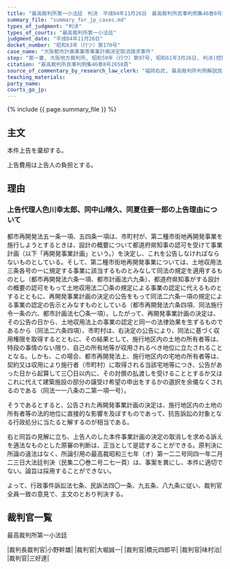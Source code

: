 ```yaml
---
title: "最高裁判所第一小法廷　判決　平成04年11月26日　最高裁判所民事判例集46巻8号2658頁"
summary_file: "summary_for_jp_cases.md"
types_of_judgment: "判決"
types_of_courts: "最高裁判所第一小法廷"
judgment_date: "平成04年11月26日"
docket_number: "昭和63年（行ツ）第170号"
case_name: "大阪都市計画事業等事業計画決定取消請求事件"
step: "第一審, 大阪地方裁判所, 昭和59年（行ウ）第97号, 昭和61年3月26日, 判決|控訴審, 大阪高等裁判所, 昭和61年（行コ）第8号, 昭和63年6月24日, 判決"
citation: "最高裁判所民事判例集46巻8号2658頁"
source_of_commentary_by_research_law_clerk: "福岡右武, 最高裁判所判例解説民事篇平成4年度485頁"
teaching_materials:
party_name:
courts_go_jp:
---
```



{% include {{ page.summary_file }}  %}





## 主文


本件上告を棄却する。

上告費用は上告人の負担とする。





## 理由


### 上告代理人色川幸太郎、同中山晴久、同夏住要一郎の上告理由について

都市再開発法五一条一項、五四条一項は、市町村が、第二種市街地再開発事業を施行しようとするときは、設計の概要について都道府県知事の認可を受けて事業計画（以下「再開発事業計画」という。）を決定し、これを公告しなければならないものとしている。そして、第二種市街地再開発事業については、土地収用法三条各号の一に規定する事業に該当するものとみなして同法の規定を適用するものとし（都市再開発法六条一項、都市計画法六九条）、都道府県知事がする設計の概要の認可をもって土地収用法二〇条の規定による事業の認定に代えるものとするとともに、再開発事業計画の決定の公告をもって同法二六条一項の規定による事業の認定の告示とみなすものとしている（都市再開発法六条四項、同法施行令一条の六、都市計画法七〇条一項）。したがって、再開発事業計画の決定は、その公告の日から、土地収用法上の事業の認定と同一の法律効果を生ずるものであるから（同法二六条四項）、市町村は、右決定の公告により、同法に基づく収用権限を取得するとともに、その結果として、施行地区内の土地の所有者等は、特段の事情のない限り、自己の所有地等が収用されるべき地位に立たされることとなる。しかも、この場合、都市再開発法上、施行地区内の宅地の所有者等は、契約又は収用により施行者（市町村）に取得される当該宅地等につき、公告があった日から起算して三〇日以内に、その対償の払渡しを受けることとするか又はこれに代えて建築施設の部分の譲受け希望の申出をするかの選択を余儀なくされるのである（同法一一八条の二第一項一号）。

そうであるとすると、公告された再開発事業計画の決定は、施行地区内の土地の所有者等の法的地位に直接的な影響を及ぼすものであって、抗告訴訟の対象となる行政処分に当たると解するのが相当である。

右と同旨の見解に立ち、上告人のした本件事業計画の決定の取消しを求める訴えを適法なものとした原審の判断は、正当として是認することができる。原判決に所論の違法はなく、所論引用の最高裁昭和三七年（オ）第一二二号同四一年二月二三日大法廷判決（民集二〇巻二号二七一頁）は、事案を異にし、本件に適切でない。論旨は採用することができない。

よって、行政事件訴訟法七条、民訴法四〇一条、九五条、八九条に従い、裁判官全員一致の意見で、主文のとおり判決する。


## 裁判官一覧

最高裁判所第一小法廷

|裁判長裁判官|小野幹雄|
|裁判官|大堀誠一|
|裁判官|橋元四郎平|
|裁判官|味村治|
|裁判官|三好達|


